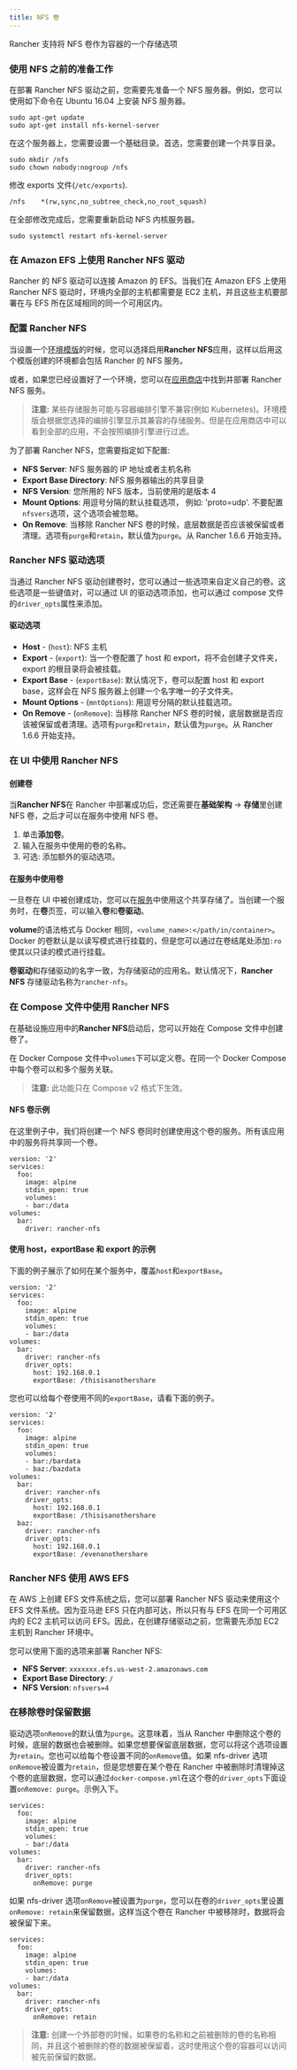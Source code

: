 ```yaml
---
title: NFS 卷
---
```


Rancher 支持将 NFS 卷作为容器的一个存储选项

### 使用 NFS 之前的准备工作

在部署 Rancher NFS 驱动之前，您需要先准备一个 NFS 服务器。例如，您可以使用如下命令在 Ubuntu 16.04 上安装 NFS 服务器。

```
sudo apt-get update
sudo apt-get install nfs-kernel-server
```

在这个服务器上，您需要设置一个基础目录。首选，您需要创建一个共享目录。

```
sudo mkdir /nfs
sudo chown nobody:nogroup /nfs
```

修改 exports 文件(`/etc/exports`).

```
/nfs    *(rw,sync,no_subtree_check,no_root_squash)
```

在全部修改完成后，您需要重新启动 NFS 内核服务器。

```
sudo systemctl restart nfs-kernel-server
```

### 在 Amazon EFS 上使用 Rancher NFS 驱动

Rancher 的 NFS 驱动可以连接 Amazon 的 EFS。当我们在 Amazon EFS 上使用 Rancher NFS 驱动时，环境内全部的主机都需要是 EC2 主机，并且这些主机要部署在与 EFS 所在区域相同的同一个可用区内。

### 配置 Rancher NFS

当设置一个[环境模版](/docs/rancher1/configurations/environments/_index#什么是环境模版)的时候，您可以选择启用**Rancher NFS**应用，这样以后用这个模版创建的环境都会包括 Rancher 的 NFS 服务。

或者，如果您已经设置好了一个环境，您可以在[应用商店](/docs/rancher1/configurations/catalog/_index)中找到并部署 Rancher NFS 服务。

> **注意:** 某些存储服务可能与容器编排引擎不兼容(例如 Kubernetes)。环境模版会根据您选择的编排引擎显示其兼容的存储服务。但是在应用商店中可以看到全部的应用，不会按照编排引擎进行过滤。

为了部署 Rancher NFS，您需要指定如下配置:

- **NFS Server**: NFS 服务器的 IP 地址或者主机名称
- **Export Base Directory**: NFS 服务器输出的共享目录
- **NFS Version**: 您所用的 NFS 版本，当前使用的是版本 4
- **Mount Options**: 用逗号分隔的默认挂载选项， 例如: 'proto=udp'. 不要配置`nfsvers`选项，这个选项会被忽略。
- **On Remove**: 当移除 Rancher NFS 卷的时候，底层数据是否应该被保留或者清理。选项有`purge`和`retain`，默认值为`purge`。从 Rancher 1.6.6 开始支持。

### Rancher NFS 驱动选项

当通过 Rancher NFS 驱动创建卷时，您可以通过一些选项来自定义自己的卷。这些选项是一些键值对，可以通过 UI 的驱动选项添加，也可以通过 compose 文件的`driver_opts`属性来添加。

#### 驱动选项

- **Host** - (`host`): NFS 主机
- **Export** - (`export`): 当一个卷配置了 host 和 export，将不会创建子文件夹，export 的根目录将会被挂载。
- **Export Base** - (`exportBase`): 默认情况下，卷可以配置 host 和 export base，这样会在 NFS 服务器上创建一个名字唯一的子文件夹。
- **Mount Options** - (`mntOptions`): 用逗号分隔的默认挂载选项。
- **On Remove** - (`onRemove`): 当移除 Rancher NFS 卷的时候，底层数据是否应该被保留或者清理。选项有`purge`和`retain`，默认值为`purge`。从 Rancher 1.6.6 开始支持。

### 在 UI 中使用 Rancher NFS

#### 创建卷

当**Rancher NFS**在 Rancher 中部署成功后，您还需要在**基础架构** -> **存储**里创建 NFS 卷，之后才可以在服务中使用 NFS 卷。

1. 单击**添加卷**。
2. 输入在服务中使用的卷的名称。
3. 可选: 添加额外的驱动选项。

#### 在服务中使用卷

一旦卷在 UI 中被创建成功，您可以在[服务](/docs/rancher1/infrastructure/cattle/adding-services/_index)中使用这个共享存储了。当创建一个服务时，在**卷**页签，可以输入**卷**和**卷驱动**。

**volume**的语法格式与 Docker 相同，`<volume_name>:</path/in/container>`。Docker 的卷默认是以读写模式进行挂载的，但是您可以通过在卷结尾处添加`:ro`使其以只读的模式进行挂载。

**卷驱动**和存储驱动的名字一致，为存储驱动的应用名。默认情况下，**Rancher NFS** 存储驱动名称为`rancher-nfs`。

### 在 Compose 文件中使用 Rancher NFS

在基础设施应用中的**Rancher NFS**启动后，您可以开始在 Compose 文件中创建卷了。

在 Docker Compose 文件中`volumes`下可以定义卷。在同一个 Docker Compose 中每个卷可以和多个服务关联。

> **注意:** 此功能只在 Compose v2 格式下生效。

#### NFS 卷示例

在这里例子中，我们将创建一个 NFS 卷同时创建使用这个卷的服务。所有该应用中的服务将共享同一个卷。

```
version: '2'
services:
  foo:
    image: alpine
    stdin_open: true
    volumes:
    - bar:/data
volumes:
  bar:
    driver: rancher-nfs
```

#### 使用 host，exportBase 和 export 的示例

下面的例子展示了如何在某个服务中，覆盖`host`和`exportBase`。

```
version: '2'
services:
  foo:
    image: alpine
    stdin_open: true
    volumes:
    - bar:/data
volumes:
  bar:
    driver: rancher-nfs
    driver_opts:
      host: 192.168.0.1
      exportBase: /thisisanothershare
```

您也可以给每个卷使用不同的`exportBase`，请看下面的例子。

```
version: '2'
services:
  foo:
    image: alpine
    stdin_open: true
    volumes:
    - bar:/bardata
    - baz:/bazdata
volumes:
  bar:
    driver: rancher-nfs
    driver_opts:
      host: 192.168.0.1
      exportBase: /thisisanothershare
  baz:
    driver: rancher-nfs
    driver_opts:
      host: 192.168.0.1
      exportBase: /evenanothershare
```

### Rancher NFS 使用 AWS EFS

在 AWS 上创建 EFS 文件系统之后，您可以部署 Rancher NFS 驱动来使用这个 EFS 文件系统。因为亚马逊 EFS 只在内部可达，所以只有与 EFS 在同一个可用区内的 EC2 主机可以访问 EFS。因此，在创建存储驱动之前，您需要先添加 EC2 主机到 Rancher 环境中。

您可以使用下面的选项来部署 Rancher NFS:

- **NFS Server**: `xxxxxxx.efs.us-west-2.amazonaws.com`
- **Export Base Directory**: `/`
- **NFS Version**: `nfsvers=4`

### 在移除卷时保留数据

驱动选项`onRemove`的默认值为`purge`。这意味着，当从 Rancher 中删除这个卷的时候，底层的数据也会被删除。如果您想要保留底层数据，您可以将这个选项设置为`retain`。您也可以给每个卷设置不同的`onRemove`值。如果 nfs-driver 选项`onRemove`被设置为`retain`，但是您想要在某个卷在 Rancher 中被删除时清理掉这个卷的底层数据，您可以通过`docker-compose.yml`在这个卷的`driver_opts`下面设置`onRemove: purge`。示例入下。

```
services:
  foo:
    image: alpine
    stdin_open: true
    volumes:
    - bar:/data
volumes:
  bar:
    driver: rancher-nfs
    driver_opts:
      onRemove: purge
```

如果 nfs-driver 选项`onRemove`被设置为`purge`，您可以在卷的`driver_opts`里设置`onRemove: retain`来保留数据，这样当这个卷在 Rancher 中被移除时，数据将会被保留下来。

```
services:
  foo:
    image: alpine
    stdin_open: true
    volumes:
    - bar:/data
volumes:
  bar:
    driver: rancher-nfs
    driver_opts:
      onRemove: retain
```

> **注意:** 创建一个外部卷的时候，如果卷的名称和之前被删除的卷的名称相同，并且这个被删除的卷的数据被保留着，这时使用这个卷的容器可以访问被先前保留的数据。
